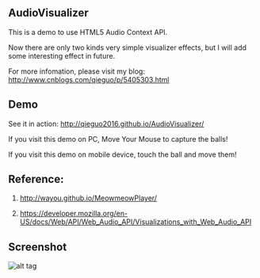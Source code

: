 AudioVisualizer
---
This is a demo to use HTML5 Audio Context API.

Now there are only two kinds very simple visualizer effects, but I will add some interesting effect in future.

For more infomation, please visit my blog: http://www.cnblogs.com/qieguo/p/5405303.html

Demo
---
See it in action: http://qieguo2016.github.io/AudioVisualizer/

  If you visit this demo on PC, Move Your Mouse to capture the balls!
  
  If you visit this demo on mobile device, touch the ball and move them!

Reference: 
---
  1. http://wayou.github.io/MeowmeowPlayer/

  2. https://developer.mozilla.org/en-US/docs/Web/API/Web_Audio_API/Visualizations_with_Web_Audio_API


Screenshot
---
![alt tag](https://github.com/QieGuo2016/AudioVisualizer/blob/master/resource/Screenshot.gif?raw=true)
